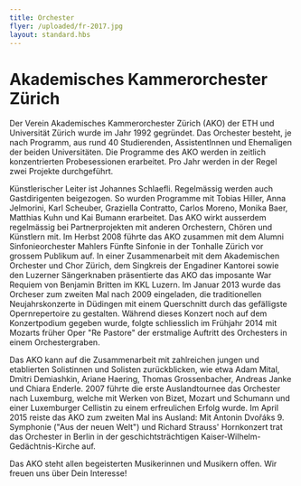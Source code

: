 ```yaml
---
title: Orchester
flyer: /uploaded/fr-2017.jpg
layout: standard.hbs
---
```

# Akademisches Kammerorchester Zürich

Der Verein Akademisches Kammerorchester Zürich (AKO) der ETH und Universität Zürich wurde im Jahr 1992 gegründet. Das Orchester besteht, je nach Programm, aus rund 40 Studierenden, Assistentlnnen und Ehemaligen der beiden Universitäten. Die Programme des AKO werden in zeitlich konzentrierten Probesessionen erarbeitet. Pro Jahr werden in der Regel zwei Projekte durchgeführt.

Künstlerischer Leiter ist Johannes Schlaefli. Regelmässig werden auch Gastdirigenten beigezogen. So wurden Programme mit Tobias Hiller, Anna Jelmorini, Karl Scheuber, Graziella Contratto, Carlos Moreno, Monika Baer, Matthias Kuhn und Kai Bumann erarbeitet. Das AKO wirkt ausserdem regelmässig bei Partnerprojekten mit anderen Orchestern, Chören und Künstlern mit. Im Herbst 2008 führte das AKO zusammen mit dem Alumni Sinfonieorchester Mahlers Fünfte Sinfonie in der Tonhalle Zürich vor grossem Publikum auf. In einer Zusammenarbeit mit dem Akademischen Orchester und Chor Zürich, dem Singkreis der Engadiner Kantorei sowie den Luzerner Sängerknaben präsentierte das AKO das imposante War Requiem von Benjamin Britten im KKL Luzern. Im Januar 2013 wurde das Orcheser zum zweiten Mal nach 2009 eingeladen, die traditionellen Neujahrskonzerte in Düdingen mit einem Querschnitt durch das gefälligste Opernrepertoire zu gestalten. Während dieses Konzert noch auf dem Konzertpodium gegeben wurde, folgte schliesslich im Frühjahr 2014 mit Mozarts früher Oper "Re Pastore" der erstmalige Auftritt des Orchesters in einem Orchestergraben.

Das AKO kann auf die Zusammenarbeit mit zahlreichen jungen und etablierten Solistinnen und Solisten zurückblicken, wie etwa Adam Mital, Dmitri Demiashkin, Ariane Haering, Thomas Grossenbacher, Andreas Janke und Chiara Enderle. 2007 führte die erste Auslandtournee das Orchester nach Luxemburg, welche mit Werken von Bizet, Mozart und Schumann und einer Luxemburger Cellistin zu einem erfreulichen Erfolg wurde. Im April 2015 reiste das AKO zum zweiten Mal ins Ausland: Mit Antonin Dvořáks 9. Symphonie ("Aus der neuen Welt") und Richard Strauss' Hornkonzert trat das Orchester in Berlin in der geschichtsträchtigen Kaiser-Wilhelm-Gedächtnis-Kirche auf.

Das AKO steht allen begeisterten Musikerinnen und Musikern offen. Wir freuen uns über Dein Interesse!